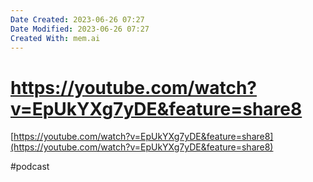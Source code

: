 ```yaml
---
Date Created: 2023-06-26 07:27
Date Modified: 2023-06-26 07:27
Created With: mem.ai
---
```


# https://youtube.com/watch?v=EpUkYXg7yDE&feature=share8

[https://youtube.com/watch?v=EpUkYXg7yDE&feature=share8](https://youtube.com/watch?v=EpUkYXg7yDE&feature=share8)

#podcast
